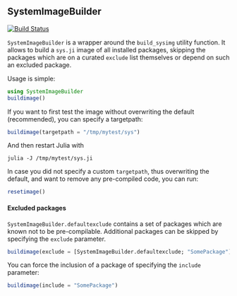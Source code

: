 ## SystemImageBuilder

[![Build Status](https://travis-ci.org/rened/SystemImageBuilder.jl.png)](https://travis-ci.org/rened/SystemImageBuilder.jl)

`SystemImageBuilder` is a wrapper around the `build_sysimg` utility function. It allows to build a `sys.ji` image of all installed packages, skipping the packages which are on a curated `exclude` list themselves or depend on such an excluded package.

Usage is simple:

```jl
using SystemImageBuilder
buildimage()
```

If you want to first test the image without overwriting the default (recommended), you can specify a targetpath:

```jl
buildimage(targetpath = "/tmp/mytest/sys")
```

And then restart Julia with

```
julia -J /tmp/mytest/sys.ji
```

In case you did not specify a custom `targetpath`, thus overwriting the default, and want to remove any pre-compiled code, you can run:

```jl
resetimage()
```

#### Excluded packages

`SystemImageBuilder.defaultexclude` contains a set of packages which are known not to be pre-compilable. Additional packages can be skipped by specifying the `exclude` parameter.

```jl
buildimage(exclude = [SystemImageBuilder.defaultexclude; "SomePackage"])
```

You can force the inclusion of a package of specifying the `include` parameter:

```jl
buildimage(include = "SomePackage")
```


